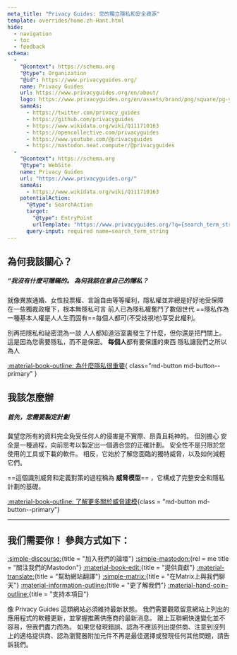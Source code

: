 ```yaml
---
meta_title: "Privacy Guides: 您的獨立隱私和安全資源"
template: overrides/home.zh-Hant.html
hide:
  - navigation
  - toc
  - feedback
schema:
  - 
    "@context": https://schema.org
    "@type": Organization
    "@id": https://www.privacyguides.org/
    name: Privacy Guides
    url: https://www.privacyguides.org/en/about/
    logo: https://www.privacyguides.org/en/assets/brand/png/square/pg-yellow.png
    sameAs:
      - https://twitter.com/privacy_guides
      - https://github.com/privacyguides
      - https://www.wikidata.org/wiki/Q111710163
      - https://opencollective.com/privacyguides
      - https://www.youtube.com/@privacyguides
      - https://mastodon.neat.computer/@privacyguides
  - 
    "@context": https://schema.org
    "@type": WebSite
    name: Privacy Guides
    url: "https://www.privacyguides.org/"
    sameAs:
      - https://www.wikidata.org/wiki/Q111710163
    potentialAction:
      "@type": SearchAction
      target:
        "@type": EntryPoint
        urlTemplate: "https://www.privacyguides.org/?q={search_term_string}"
      query-input: required name=search_term_string
---
```


<!-- markdownlint-disable-next-line -->
## 為何我該關心？

##### “我沒有什麼可隱瞞的。 為何我該在意自己的隱私？

就像異族通婚、女性投票權、言論自由等等權利，隱私權並非總是好好地受保障 在一些獨裁政權下，根本無隱私可言 前人已為隱私權奮鬥了數個世代 ==隱私作為一種基本人權是人人生而固有==每個人都可(不受歧視地)享受此權利。

別再把隱私和祕密混為一談 人人都知道浴室裏發生了什麼，但你還是把門關上。 這是因為您需要隱私，而不是保密。 **每個人**都有要保護的東西 隱私讓我們之所以為人

[:material-book-outline: 為什麼隱私很重要](basics/why-privacy-matters.md){ class="md-button md-button--primary" }

## 我該怎麼辦

##### 首先，您需要製定計劃

冀望您所有的資料完全免受任何人的侵害是不實際、昂貴且耗神的。 但別擔心 安全是一種過程，向前思考以製定出一個適合您的正確計劃。 安全性不是只限於您使用的工具或下載的軟件。 相反，它始於了解您面臨的獨特威脅，以及如何減輕它們。

==這個識別威脅和定義對策的過程稱為 **威脅模型**== ，它構成了完整安全和隱私計劃的基礎。

[:material-book-outline: 了解更多關於威脅建模](basics/threat-modeling.md){class = "md-button md-button--primary"}

---

## 我们需要你！ 參與方式如下：

[:simple-discourse:](https://discuss.privacyguides.net/){title = "加入我們的論壇"}
[:simple-mastodon:](https://mastodon.neat.computer/@privacyguides){rel = me title = "關注我們的Mastodon"}
[:material-book-edit:](https://github.com/privacyguides/privacyguides.org){title = "提供貢獻"}
[:material-translate:](https://matrix.to/#/#pg-i18n:aragon.sh){title = "幫助網站翻譯"}
[:simple-matrix:](https://matrix.to/#/#privacyguides:matrix.org){title = "在Matrix上與我們聊天"}
[:material-information-outline:](about/index.md){title = "更了解我們"}
[:material-hand-coin-outline:](about/donate.md){title = "支持本項目"}

像 Privacy Guides 這類網站必須維持最新狀態。 我們需要觀眾留意網站上列出的應用程式的軟體更新，並掌握推薦供應商的最新消息。 跟上互聯網快速變化並不容易，但我們盡力而為。 如果您發現錯誤、認為不應該列出提供商、注意到沒列上的適格提供商、認為瀏覽器附加元件不再是最佳選擇或發現任何其他問題，請告訴我們。
